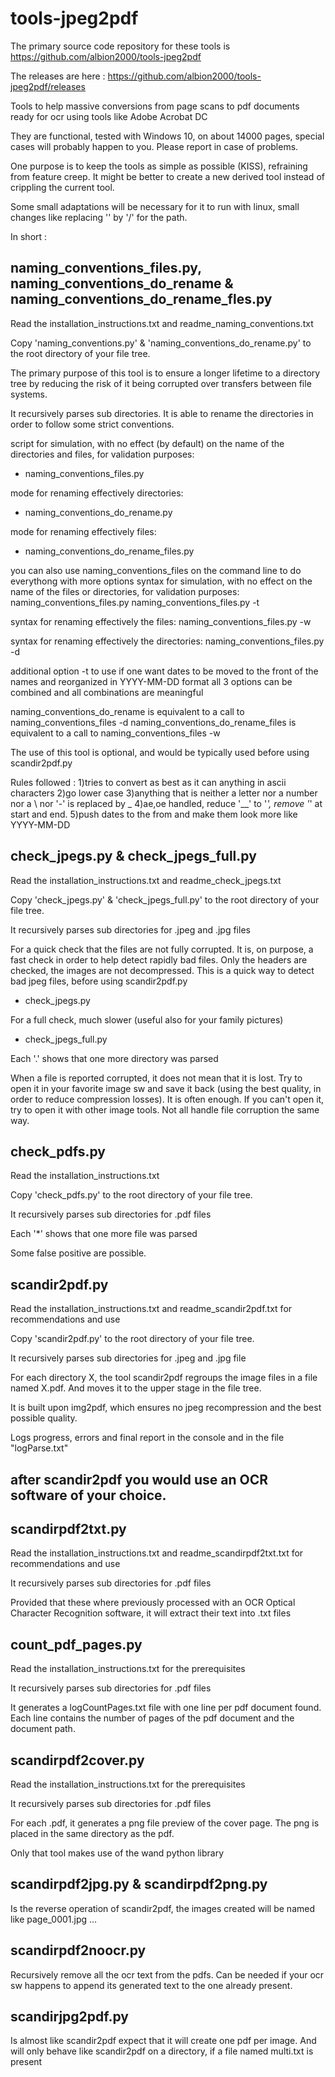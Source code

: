 # tools-jpeg2pdf

The primary source code repository for these tools is https://github.com/albion2000/tools-jpeg2pdf

The releases are here : https://github.com/albion2000/tools-jpeg2pdf/releases

Tools to help massive conversions from page scans to pdf documents ready for ocr using tools like Adobe Acrobat DC

They are functional, tested with Windows 10, on about 14000 pages, special cases will probably happen to you. Please report in case of problems.

One purpose is to keep the tools as simple as possible (KISS), refraining from feature creep. It might be better to create a new derived tool instead of crippling the current tool.

Some small adaptations will be necessary for it to run with linux, small changes like replacing '\' by '/' for the path. 

In short :

## naming_conventions_files.py, naming_conventions_do_rename & naming_conventions_do_rename_fles.py

Read the installation_instructions.txt and readme_naming_conventions.txt

Copy 'naming_conventions.py' & 'naming_conventions_do_rename.py' to the root directory of your file tree.

The primary purpose of this tool is to ensure a longer lifetime to a directory tree by reducing the risk of it being corrupted over transfers between file systems.

It recursively parses sub directories.
It is able to rename the directories in order to follow some strict conventions.

script for simulation, with no effect (by default) on the name of the directories and files, for validation purposes:
  * naming_conventions_files.py
  
mode for renaming effectively directories:
  * naming_conventions_do_rename.py

mode for renaming effectively files:
  * naming_conventions_do_rename_files.py

you can also use naming_conventions_files on the command line to do everythong with more options
syntax for simulation, with no effect on the name of the files or directories, for validation purposes:
naming_conventions_files.py
naming_conventions_files.py -t

syntax for renaming effectively the files:
naming_conventions_files.py -w

syntax for renaming effectively the directories:
naming_conventions_files.py -d

additional option -t to use if one want dates to be moved to the front of the names and reorganized in YYYY-MM-DD format
all 3 options can be combined and all combinations are meaningful

naming_conventions_do_rename is equivalent to a call to naming_conventions_files -d
naming_conventions_do_rename_files is equivalent to a call to naming_conventions_files -w

The use of this tool is optional, and would be typically used before using scandir2pdf.py

Rules followed : 
1)tries to convert as best as it can anything in ascii characters
2)go lower case
3)anything that is neither a letter nor a number nor a \ nor '-' is replaced by _
4)ae,oe handled, reduce '__' to '_', remove '_' at start and end.
5)push dates to the from and make them look more like YYYY-MM-DD

## check_jpegs.py & check_jpegs_full.py

Read the installation_instructions.txt and readme_check_jpegs.txt

Copy 'check_jpegs.py' & 'check_jpegs_full.py' to the root directory of your file tree.

It recursively parses sub directories for .jpeg and .jpg files

For a quick check that the files are not fully corrupted. 
It is, on purpose, a fast check in order to help detect rapidly bad files. 
Only the headers are checked, the images are not decompressed. 
This is a quick way to detect bad jpeg files, before using scandir2pdf.py
  * check_jpegs.py

For a full check, much slower (useful also for your family pictures)
  * check_jpegs_full.py

Each '.' shows that one more directory was parsed

When a file is reported corrupted, it does not mean that it is lost. Try to open it in your favorite image sw and save it back (using the best quality, in order to reduce compression losses). It is often enough.
If you can't open it, try to open it with other image tools. Not all handle file corruption the same way.

## check_pdfs.py 

Read the installation_instructions.txt 

Copy 'check_pdfs.py' to the root directory of your file tree.

It recursively parses sub directories for .pdf files

Each '*' shows that one more file was parsed

Some false positive are possible.

## scandir2pdf.py

Read the installation_instructions.txt and readme_scandir2pdf.txt for recommendations and use

Copy 'scandir2pdf.py' to the root directory of your file tree.

It recursively parses sub directories for .jpeg and .jpg file 

For each directory X, the tool scandir2pdf regroups the image files in a file named X.pdf. And moves it to the upper stage in the file tree.

It is built upon img2pdf, which ensures no jpeg recompression and the best possible quality.

Logs progress, errors and final report in the console and in the file "logParse.txt"

## after scandir2pdf you would use an OCR software of your choice.

## scandirpdf2txt.py

Read the installation_instructions.txt and readme_scandirpdf2txt.txt for recommendations and use

It recursively parses sub directories for .pdf files 

Provided that these where previously processed with an OCR Optical Character Recognition software, 
it will extract their text into .txt files 

## count_pdf_pages.py

Read the installation_instructions.txt for the prerequisites

It recursively parses sub directories for .pdf files 

It generates a logCountPages.txt file with one line per pdf document found. 
Each line contains the number of pages of the pdf document and the document path. 

## scandirpdf2cover.py

Read the installation_instructions.txt for the prerequisites

It recursively parses sub directories for .pdf files 

For each .pdf, it generates a png file preview of the cover page.
The png is placed in the same directory as the pdf.

Only that tool makes use of the wand python library

## scandirpdf2jpg.py & scandirpdf2png.py

Is the reverse operation of scandir2pdf, the images created will be named like page_0001.jpg ...

## scandirpdf2noocr.py

Recursively remove all the ocr text from the pdfs. Can be needed if your ocr sw happens to append its generated text to the one already present.

## scandirjpg2pdf.py

Is almost like scandir2pdf expect that it will create one pdf per image. And will only behave like scandir2pdf on a directory, if a file named multi.txt is present


